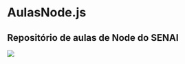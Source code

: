 # AulasNode.js

## Repositório de aulas de Node do SENAI

![](https://www.stickersdevs.com.br/wp-content/uploads/2020/06/node_n_sticker_adesivo.jpg)
